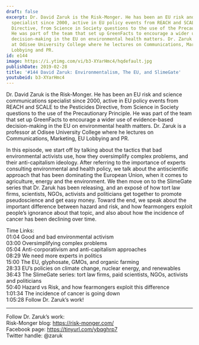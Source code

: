 ```yaml
---
draft: false
excerpt: Dr. David Zaruk is the Risk-Monger. He has been an EU risk and science communications
  specialist since 2000, active in EU policy events from REACH and SCALE to the Pesticides
  Directive, from Science in Society questions to the use of the Precautionary Principle.
  He was part of the team that set up GreenFacts to encourage a wider use of evidence-based
  decision-making in the EU on environmental health matters. Dr. Zaruk is a professor
  at Odisee University College where he lectures on Communications, Marketing, EU
  Lobbying and PR.
id: e144
image: https://i.ytimg.com/vi/b3-XYarHmc4/hqdefault.jpg
publishDate: 2019-02-28
title: '#144 David Zaruk: Environmentalism, The EU, and SlimeGate'
youtubeid: b3-XYarHmc4
---
```

Dr. David Zaruk is the Risk-Monger. He has been an EU risk and science communications specialist since 2000, active in EU policy events from REACH and SCALE to the Pesticides Directive, from Science in Society questions to the use of the Precautionary Principle. He was part of the team that set up GreenFacts to encourage a wider use of evidence-based decision-making in the EU on environmental health matters. Dr. Zaruk is a professor at Odisee University College where he lectures on Communications, Marketing, EU Lobbying and PR.

In this episode, we start off by talking about the tactics that bad environmental activists use, how they oversimplify complex problems, and their anti-capitalism ideology. After referring to the importance of experts consulting environmental and health policy, we talk about the antiscientific approach that has been dominating the European Union, when it comes to agriculture, energy and the environment. We then move on to the SlimeGate series that Dr. Zaruk has been releasing, and an exposé of how tort law firms, scientists, NGOs, activists and politicians get together to promote pseudoscience and get easy money. Toward the end, we speak about the important difference between hazard and risk, and how fearmongers exploit people’s ignorance about that topic, and also about how the incidence of cancer has been declining over time.

Time Links:  
01:04  Good and bad environmental activism  
03:00  Oversimplifying complex problems                               
05:04  Anti-corporativism and anti-capitalism approaches                 
08:29  We need more experts in politics                
15:00  The EU, glyphosate, GMOs, and organic farming   
28:33  EU’s policies on climate change, nuclear energy, and renewables     
36:43  The SlimeGate series: tort law firms, paid scientists, NGOs, activists and politicians              
50:40  Hazard vs Risk, and how fearmongers exploit this difference        
1:01:34  The incidence of cancer is going down      
1:05:28   Follow Dr. Zaruk’s work!      

---

Follow Dr. Zaruk’s work:  
Risk-Monger blog: https://risk-monger.com/  
Facebook page: https://tinyurl.com/ybqghrp7  
Twitter handle: @zaruk
